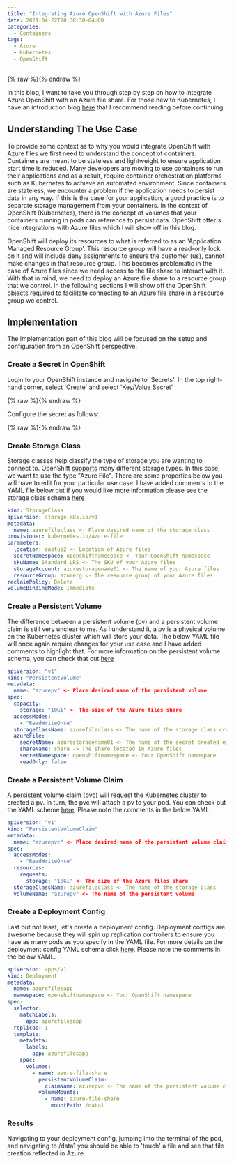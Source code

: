 ```yaml
---
title: "Integrating Azure OpenShift with Azure Files"
date: 2021-04-22T20:38:30-04:00
categories:
  - Containers
tags:
  - Azure
  - Kubernetes
  - OpenShift
---
```


{% raw %}<img src="/blog/assets/images/blog_images/aro-and-azure-files/openshift_azure.png" alt="">{% endraw %}

In this blog, I want to take you through step by step on how to integrate Azure OpenShift with an Azure file share. For those new to Kubernetes, I have an introduction blog [here](https://schiiss.github.io/blog/containers/an-introduction-to-kubernetes/) that I recommend reading before continuing.

## Understanding The Use Case

To provide some context as to why you would integrate OpenShift with Azure files we first need to understand the concept of containers. Containers are meant to be stateless and lightweight to ensure application start time is reduced. Many developers are moving to use containers to run their applications and as a result, require container orchestration platforms such as Kubernetes to achieve an automated environment. Since containers are stateless, we encounter a problem if the application needs to persist data in any way. If this is the case for your application, a good practice is to separate storage management from your containers. In the context of OpenShift (Kubernetes), there is the concept of volumes that your containers running in pods can reference to persist data. OpenShift offer's nice integrations with Azure files which I will show off in this blog.

OpenShift will deploy its resources to what is referred to as an 'Application Managed Resource Group'. This resource group will have a read-only lock on it and will include deny assignments to ensure the customer (us), cannot make changes in that resource group. This becomes problematic in the case of Azure files since we need access to the file share to interact with it. With that in mind, we need to deploy an Azure file share to a resource group that we control. In the following sections I will show off the OpenShift objects required to facilitate connecting to an Azure file share in a resource group we control. 

## Implementation

The implementation part of this blog will be focused on the setup and configuration from an OpenShift perspective. 

### Create a Secret in OpenShift

Login to your OpenShift instance and navigate to 'Secrets'. In the top right-hand corner, select 'Create' and select 'Key/Value Secret'

{% raw %}<img src="/blog/assets/images/blog_images/aro-and-azure-files/secrets_create.PNG" alt="">{% endraw %}

Configure the secret as follows:

{% raw %}<img src="/blog/assets/images/blog_images/aro-and-azure-files/secret_config.PNG" alt="">{% endraw %}


### Create Storage Class

Storage classes help classify the type of storage you are wanting to connect to. OpenShift [supports](https://docs.openshift.com/container-platform/4.7/storage/understanding-persistent-storage.html#pv-access-modes_understanding-persistent-storage) many different storage types. In this case, we want to use the type "Azure File". There are some properties below you will have to edit for your particular use case. I have added comments to the YAML file below but if you would like more information please see the storage class schema [here](https://docs.openshift.com/container-platform/4.7/rest_api/storage_apis/storageclass-storage-k8s-io-v1.html#storageclass-storage-k8s-io-v1)

```yaml
kind: StorageClass
apiVersion: storage.k8s.io/v1
metadata:
  name: azurefileclass <- Place desired name of the storage class
provisioner: kubernetes.io/azure-file
parameters:
  location: eastus2 <- Location of Azure files
  secretNamespace: openshiftnamespace <- Your OpenShift namespace
  skuName: Standard_LRS <- The SKU of your Azure files
  storageAccount: azurestoragename01 <- The name of your Azure files
  resourceGroup: azurerg <- The resource group of your Azure files
reclaimPolicy: Delete
volumeBindingMode: Immediate
```

### Create a Persistent Volume

The difference between a persistent volume (pv) and a persistent volume claim is still very unclear to me. As I understand it, a pv is a physical volume on the Kubernetes cluster which will store your data. The below YAML file will once again require changes for your use case and I have added comments to highlight that. For more information on the persistent volume schema, you can check that out [here](https://docs.openshift.com/container-platform/4.7/rest_api/workloads_apis/persistentvolume-core-v1.html#persistentvolume-core-v1)

```yaml
apiVersion: "v1"
kind: "PersistentVolume"
metadata:
  name: "azurepv" <- Place desired name of the persistent volume
spec:
  capacity:
    storage: "10Gi" <- The size of the Azure files share
  accessModes:
    - "ReadWriteOnce"
  storageClassName: azurefileclass <- The name of the storage class created above
  azureFile:
    secretName: azurestoragename01 <- The name of the secret created earlier
    shareName: share -> The share located in Azure files
    secretNamespace: openshiftnamespace <- Your OpenShift namespace
    readOnly: false
```

### Create a Persistent Volume Claim

A persistent volume claim (pvc) will request the Kubernetes cluster to created a pv. In turn, the pvc will attach a pv to your pod. You can check out the YAML scheme [here](https://docs.openshift.com/container-platform/4.7/rest_api/storage_apis/persistentvolumeclaim-core-v1.html#persistentvolumeclaim-core-v1). Please note the comments in the below YAML.

```yaml
apiVersion: "v1"
kind: "PersistentVolumeClaim"
metadata:
  name: "azurepvc" <- Place desired name of the persistent volume claim
spec:
  accessModes:
    - "ReadWriteOnce"
  resources:
    requests:
      storage: "10Gi" <- The size of the Azure files share
  storageClassName: azurefileclass <- The name of the storage class
  volumeName: "azurepv" <- The name of the persistent volume
```

### Create a Deployment Config

Last but not least, let's create a deployment config. Deployment configs are awesome because they will spin up replication controllers to ensure you have as many pods as you specify in the YAML file. For more details on the deployment config YAML schema click [here](https://docs.openshift.com/container-platform/4.7/rest_api/workloads_apis/deploymentconfig-apps-openshift-io-v1.html#deploymentconfig-apps-openshift-io-v1). Please note the comments in the below YAML.

```yaml
apiVersion: apps/v1
kind: Deployment
metadata:
  name: azurefilesapp
  namespace: openshiftnamespace <- Your OpenShift namespace
spec:
  selector:
    matchLabels:
      app: azurefilesapp
  replicas: 1
  template:
    metadata:
      labels:
        app: azurefilesapp
    spec:
      volumes:
        - name: azure-file-share
          persistentVolumeClaim:
            claimName: azurepvc <- The name of the persistent volume claim
          volumeMounts:
            - name: azure-file-share
              mountPath: /data1
```

### Results

Navigating to your deployment config, jumping into the terminal of the pod, and navigating to /data1 you should be able to 'touch' a file and see that file creation reflected in Azure.